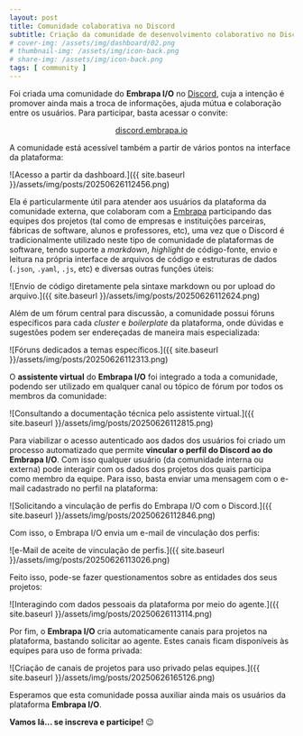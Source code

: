 ```yaml
---
layout: post
title: Comunidade colaborativa no Discord
subtitle: Criação da comunidade de desenvolvimento colaborativo no Discord.
# cover-img: /assets/img/dashboard/02.png
# thumbnail-img: /assets/img/icon-back.png
# share-img: /assets/img/icon-back.png
tags: [ community ]
---
```


Foi criada uma comunidade do **Embrapa I/O** no [Discord](https://discord.com), cuja a intenção é promover ainda mais a troca de informações, ajuda mútua e colaboração entre os usuários. Para participar, basta acessar o convite:

<div style="margin: 0 auto; text-align: center;">
    <a class="btn btn-info btn-lg" href="https://discord.embrapa.io" target="_blank">discord.embrapa.io</a>
</div>

A comunidade está acessível também a partir de vários pontos na interface da plataforma:

![Acesso a partir da dashboard.]({{ site.baseurl }}/assets/img/posts/20250626112456.png)

Ela é particularmente útil para atender aos usuários da plataforma da comunidade externa, que colaboram com a [Embrapa](https://embrapa.br) participando das equipes dos projetos (tal como de empresas e instituições parceiras, fábricas de software, alunos e professores, etc), uma vez que o Discord é tradicionalmente utilizado neste tipo de comunidade de plataformas de software, tendo suporte a _markdown_, _highlight_ de código-fonte, envio e leitura na própria interface de arquivos de código e estruturas de dados (`.json`, `.yaml`, `.js`, etc) e diversas outras funções úteis:

![Envio de código diretamente pela sintaxe markdown ou por upload do arquivo.]({{ site.baseurl }}/assets/img/posts/20250626112624.png)

Além de um fórum central para discussão, a comunidade possui fóruns específicos para cada _cluster_ e _boilerplate_ da plataforma, onde dúvidas e sugestões podem ser endereçadas de maneira mais especializada:

![Fóruns dedicados a temas específicos.]({{ site.baseurl }}/assets/img/posts/20250626112313.png)

O **assistente virtual** do **Embrapa I/O** foi integrado a toda a comunidade, podendo ser utilizado em qualquer canal ou tópico de fórum por todos os membros da comunidade:

![Consultando a documentação técnica pelo assistente virtual.]({{ site.baseurl }}/assets/img/posts/20250626112815.png)

Para viabilizar o acesso autenticado aos dados dos usuários foi criado um processo automatizado que permite **vincular o perfil do Discord ao do Embrapa I/O**. Com isso qualquer usuário (da comunidade interna ou externa) pode interagir com os dados dos projetos dos quais participa como membro da equipe. Para isso, basta enviar uma mensagem com o e-mail cadastrado no perfil na plataforma:

![Solicitando a vinculação de perfis do Embrapa I/O com o Discord.]({{ site.baseurl }}/assets/img/posts/20250626112846.png)

Com isso, o Embrapa I/O envia um e-mail de vinculação dos perfis:

![e-Mail de aceite de vinculação de perfis.]({{ site.baseurl }}/assets/img/posts/20250626113026.png)

Feito isso, pode-se fazer questionamentos sobre as entidades dos seus projetos:

![Interagindo com dados pessoais da plataforma por meio do agente.]({{ site.baseurl }}/assets/img/posts/20250626113114.png)

Por fim, o **Embrapa I/O** cria automaticamente canais para projetos na plataforma, bastando solicitar ao agente. Estes canais ficam disponíveis às equipes para uso de forma privada:

![Criação de canais de projetos para uso privado pelas equipes.]({{ site.baseurl }}/assets/img/posts/20250626165126.png)

Esperamos que esta comunidade possa auxiliar ainda mais os usuários da plataforma **Embrapa I/O**.

**Vamos lá... se inscreva e participe!** 😉
